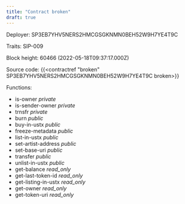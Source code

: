 ```yaml
---
title: "Contract broken"
draft: true
---
```

Deployer: SP3EB7YHV5NERS2HMCGSGKNMN0BEH52W9H7YE4T9C

Traits:
SIP-009 



Block height: 60466 (2022-05-18T09:37:17.000Z)

Source code: {{<contractref "broken" SP3EB7YHV5NERS2HMCGSGKNMN0BEH52W9H7YE4T9C broken>}}

Functions:

* is-owner _private_
* is-sender-owner _private_
* trnsfr _private_
* burn _public_
* buy-in-ustx _public_
* freeze-metadata _public_
* list-in-ustx _public_
* set-artist-address _public_
* set-base-uri _public_
* transfer _public_
* unlist-in-ustx _public_
* get-balance _read_only_
* get-last-token-id _read_only_
* get-listing-in-ustx _read_only_
* get-owner _read_only_
* get-token-uri _read_only_
